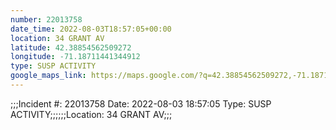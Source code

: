 ```yaml
---
number: 22013758
date_time: 2022-08-03T18:57:05+00:00
location: 34 GRANT AV
latitude: 42.38854562509272
longitude: -71.18711441344912
type: SUSP ACTIVITY
google_maps_link: https://maps.google.com/?q=42.38854562509272,-71.18711441344912
---
```


;;;Incident #: 22013758  Date: 2022-08-03 18:57:05   Type: SUSP ACTIVITY;;;;;;Location: 34 GRANT AV;;;
